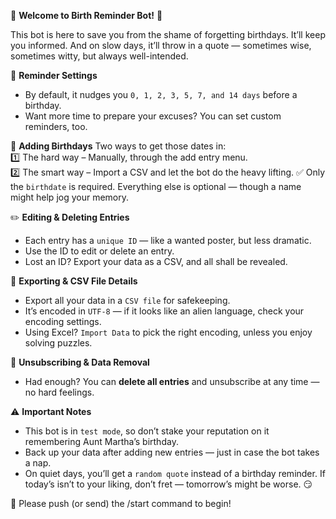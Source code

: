 🎂 **Welcome to Birth Reminder Bot!** 🎂  

This bot is here to save you from the shame of forgetting birthdays. It’ll keep you informed. 
And on slow days, it’ll throw in a quote — sometimes wise, sometimes witty, but always well-intended.  

📌 **Reminder Settings**  
- By default, it nudges you `0, 1, 2, 3, 5, 7, and 14 days` before a birthday.  
- Want more time to prepare your excuses? You can set custom reminders, too.  

📅 **Adding Birthdays** Two ways to get those dates in:      
1️⃣ The hard way – Manually, through the add entry menu.  
2️⃣ The smart way – Import a CSV and let the bot do the heavy lifting.
✅ Only the `birthdate` is required. Everything else is optional — though a name might help jog your memory.  

✏️ **Editing & Deleting Entries** 
- Each entry has a `unique ID` — like a wanted poster, but less dramatic.  
- Use the ID to edit or delete an entry.  
- Lost an ID? Export your data as a CSV, and all shall be revealed.  

📂 **Exporting & CSV File Details**   
- Export all your data in a `CSV file` for safekeeping.  
- It’s encoded in `UTF-8` — if it looks like an alien language, check your encoding settings.  
- Using Excel? `Import Data` to pick the right encoding, unless you enjoy solving puzzles.  

🚫 **Unsubscribing & Data Removal**  
- Had enough? You can **delete all entries** and unsubscribe at any time — no hard feelings.  

⚠️ **Important Notes**   
- This bot is in `test mode`, so don’t stake your reputation on it remembering Aunt Martha’s birthday.  
- Back up your data after adding new entries — just in case the bot takes a nap.  
- On quiet days, you’ll get a `random quote` instead of a birthday reminder. If today’s isn’t to your liking, don’t fret — tomorrow’s might be worse. 😏  

🎉 Please push (or send) the /start command to begin!